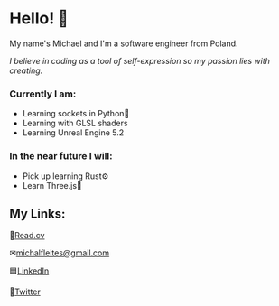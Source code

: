 #  Hello! 💬
My name's Michael and I'm a software engineer from Poland.

*I believe in coding as a tool of self-expression so my passion lies with creating.*
### Currently I am:
* Learning sockets in Python🔌
* Learning with GLSL shaders
* Learning Unreal Engine 5.2

### In the near future I will:
* Pick up learning Rust⚙
* Learn Three.js🔻

## My Links:
📄[Read.cv](https://read.cv/flashandromeda)

✉[michalfleites@gmail.com](mailto:michalfleites@gmail.com)

🟦[LinkedIn](https://www.linkedin.com/in/michalfleites/)

🦆[Twitter](https://twitter.com/FlashAndromeda)
